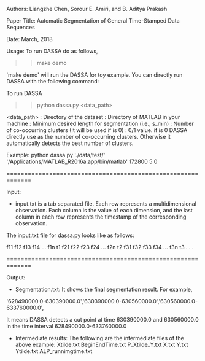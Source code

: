 Authors: Liangzhe Chen, Sorour E. Amiri, and B. Aditya Prakash

Paper Title: Automatic Segmentation of General Time-Stamped Data Sequences

Date: March, 2018

Usage:
To run DASSA do as follows,
>> make demo  


'make demo' will run the DASSA for toy example. You can directly run DASSA with the following command:
 
To run DASSA 
>> python dassa.py <data_path> <matlab path> <min window> <num of clusters> <calc mode>

<data_path> : Directory of the dataset
<matlab path>: Directory of MATLAB in your machine
<min window>: Minimum desired length for segmentation (i.e., s_min)
<num of clusters>: Number of co-occurring clusters (It will be used if <calc mode> is 0)
<calc mode>: 0/1 value. if <calc mode> is 0 DASSA directly use <num of clusters> as the number  of co-occurring clusters. Otherwise it automatically detects the best number of clusters.

Example: 
    python dassa.py './data/test/' '/Applications/MATLAB_R2016a.app/bin/matlab' 172800 5 0



=============================================================

Input: 

- input.txt is a tab separated file. Each row represents a multidimensional observation. Each column is the value of each dimension, and the last column in each row represents the timestamp of the corresponding observation.

The input.txt file for dassa.py looks like as follows:

f11 f12 f13 f14 ... f1n t1
f21 f22 f23 f24 ... f2n t2
f31 f32 f33 f34 ... f3n t3
.
.
.

=============================================================

Output:

- Segmentation.txt: It shows the final segmentation result. For example,

'628490000.0-630390000.0','630390000.0-630560000.0','630560000.0-633760000.0',

It means DASSA detects a cut point at time 630390000.0 and 630560000.0 in the time interval 628490000.0-633760000.0

- Intermediate results:
The following are the intermediate files of the above example:
    Xtilde.txt
    BeginEndTime.txt
    P_Xtilde_Y.txt
    X.txt
    Y.txt
    Ytilde.txt
    ALP_runnimgtime.txt

